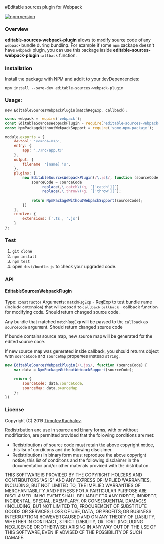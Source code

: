 #Editable sources plugin for Webpack

[![npm version](https://badge.fury.io/js/editable-sources-webpack-plugin.svg)](https://badge.fury.io/js/editable-sources-webpack-plugin)

### Overview
**editable-sources-webpack-plugin** allows to modify source code of any `webpack` bundle during bundling. For example if some `npm` package doesn't have `webpack` plugin, you can use this package inside **editable-sources-webpack-plugin** `callback` function.

### Installation

Install the package with NPM and add it to your devDependencies:

`npm install --save-dev editable-sources-webpack-plugin`

### Usage:

`new EditableSourcesWebpackPlugin(matchRegExp, callback);`

```javascript
const webpack = require('webpack');
const EditableSourcesWebpackPlugin = require('editable-sources-webpack-plugin');
const NpmPackageWithoutWebpackSupport = require('some-npm-package');

module.exports = {
    devtool: 'source-map',
    entry: {
        app: './src/app.ts'
    },
    output: {
        filename: '[name].js',
    },
    plugins: [
        new EditableSourcesWebpackPlugin(/\.js$/, function (sourceCode) {
            sourceCode = sourceCode
                .replace(/\.catch\(/g, `['catch'](`)
                .replace(/\.throw\(/g, `['throw'](`);
            
            return NpmPackageWithoutWebpackSupport(sourceCode);
        })
    ],
    resolve: {
        extensions: ['.ts', '.js']
    }
};
```

### Test
1. `git clone`
2. `npm install`
3. `npm test`
4. open `dist/bundle.js` to check your upgraded code.

### API
#### EditableSourcesWebpackPlugin
Type: `constructor`
Arguments: 
`matchRegExp` - RegExp to test bundle name (include extension) that will passed to `callback`
`callback` - callback function for modifying code. Should return changed source code.

Any bundle that matched `matchRegExp` will be passed to the `callback` as `sourceCode` argument. Should return changed source code.

If bundle contains source map, new source map will be generated for the edited source code.

If new source map was generated inside callback, you should returns object with `sourceCode` and `sourceMap` properties instead `string`.
```javascript
new EditableSourcesWebpackPlugin(/\.js$/, function (sourceCode) {
    var data = NpmPackageWithoutWebpackSupport(sourceCode);
    
    return {
        sourceCode: data.sourceCode,
        sourceMap: data.sourceMap
    };
})
```

### License
Copyright (C) 2016 [Timofey Kachalov](http://github.com/sanex3339).

Redistribution and use in source and binary forms, with or without
modification, are permitted provided that the following conditions are met:

  * Redistributions of source code must retain the above copyright
    notice, this list of conditions and the following disclaimer.
  * Redistributions in binary form must reproduce the above copyright
    notice, this list of conditions and the following disclaimer in the
    documentation and/or other materials provided with the distribution.

THIS SOFTWARE IS PROVIDED BY THE COPYRIGHT HOLDERS AND CONTRIBUTORS "AS IS"
AND ANY EXPRESS OR IMPLIED WARRANTIES, INCLUDING, BUT NOT LIMITED TO, THE
IMPLIED WARRANTIES OF MERCHANTABILITY AND FITNESS FOR A PARTICULAR PURPOSE
ARE DISCLAIMED. IN NO EVENT SHALL <COPYRIGHT HOLDER> BE LIABLE FOR ANY
DIRECT, INDIRECT, INCIDENTAL, SPECIAL, EXEMPLARY, OR CONSEQUENTIAL DAMAGES
(INCLUDING, BUT NOT LIMITED TO, PROCUREMENT OF SUBSTITUTE GOODS OR SERVICES;
LOSS OF USE, DATA, OR PROFITS; OR BUSINESS INTERRUPTION) HOWEVER CAUSED AND
ON ANY THEORY OF LIABILITY, WHETHER IN CONTRACT, STRICT LIABILITY, OR TORT
(INCLUDING NEGLIGENCE OR OTHERWISE) ARISING IN ANY WAY OUT OF THE USE OF
THIS SOFTWARE, EVEN IF ADVISED OF THE POSSIBILITY OF SUCH DAMAGE.